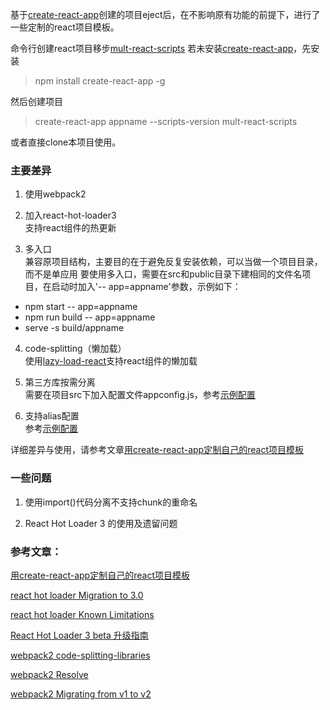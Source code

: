 基于[create-react-app](https://github.com/facebookincubator/create-react-app)创建的项目eject后，在不影响原有功能的前提下，进行了一些定制的react项目模板。

命令行创建react项目移步[mult-react-scripts](https://github.com/JoV5/mult-react-scripts)
若未安装[create-react-app](https://github.com/facebookincubator/create-react-app)，先安装

> npm install create-react-app -g

然后创建项目

> create-react-app appname --scripts-version mult-react-scripts

或者直接clone本项目使用。

### 主要差异

1. 使用webpack2  

2. 加入react-hot-loader3  
支持react组件的热更新

3. 多入口  
兼容原项目结构，主要目的在于避免反复安装依赖，可以当做一个项目目录，而不是单应用
要使用多入口，需要在src和public目录下建相同的文件名项目，在启动时加入'-- app=appname'参数，示例如下：
  * npm start -- app=appname
  * npm run build -- app=appname
  * serve -s build/appname

4. code-splitting（懒加载）  
使用[lazy-load-react](https://github.com/JoV5/lazy-load-react)支持react组件的懒加载

5. 第三方库按需分离  
需要在项目src下加入配置文件appconfig.js，参考[示例配置](https://github.com/JoV5/react-starter/blob/master/src/react-router/appconfig.js)

6. 支持alias配置  
参考[示例配置](https://github.com/JoV5/react-starter/blob/master/src/react-router/appconfig.js)

详细差异与使用，请参考文章[用create-react-app定制自己的react项目模板](https://github.com/JoV5/blog/blob/master/%E5%89%8D%E7%AB%AF/React/%E7%94%A8create-react-app%E5%AE%9A%E5%88%B6%E8%87%AA%E5%B7%B1%E7%9A%84react%E9%A1%B9%E7%9B%AE%E6%A8%A1%E6%9D%BF.md)


### 一些问题

1. 使用import()代码分离不支持chunk的重命名

2. React Hot Loader 3 的使用及遗留问题

### 参考文章：

[用create-react-app定制自己的react项目模板](https://github.com/JoV5/blog/blob/master/%E5%89%8D%E7%AB%AF/React/%E7%94%A8create-react-app%E5%AE%9A%E5%88%B6%E8%87%AA%E5%B7%B1%E7%9A%84react%E9%A1%B9%E7%9B%AE%E6%A8%A1%E6%9D%BF.md)

[react hot loader Migration to 3.0](https://github.com/gaearon/react-hot-loader/tree/next/docs)

[react hot loader Known Limitations](https://github.com/gaearon/react-hot-loader/blob/next/docs/Known%20Limitations.md)

[React Hot Loader 3 beta 升级指南](https://sebastianblade.com/react-hot-loader-3-beta-upgrade-guide)

[webpack2 code-splitting-libraries](https://webpack.js.org/guides/code-splitting-libraries/)

[webpack2 Resolve](https://webpack.js.org/configuration/resolve) 

[webpack2 Migrating from v1 to v2](https://webpack.js.org/guides/migrating/)